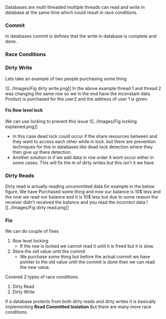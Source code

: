 Databases are multi threaded multiple threads can read and write in database at the same time which could result in race conditions.

### Commit
In databases commit is defines that the write in database is complete and done.

### Race Conditions
### Dirty Write
Lets take an example of two people purchasing some thing

![[../Images/Fig dirty write.png]]
In the above example thread 1 and thread 2 was changing the same row so we in the end have the inconstant data. Product is purchased for the user2 and the address of user 1 is given. 
#### Fix Row level lock
We can use locking to prevent this issue
![[../Images/Fig locking explained.png]]
- In this case dead lock could occur if the share resources between and they want to access each other while in lock. but there are prevention techniques for this in databases like dead lock detection where they then give up there detection.
- Another solution in if we add data in row order it wont occur either in some cases.
This will fix the m of dirty writes but this isn't it we have

### Dirty Reads
Dirty read is actually reading uncommitted data for example in the below figure. We have Purchased some thing and now our balance is 10$ less and the now we read our balance and it is 10$ less but due to some reason the receiver didn't received the balance and you read the incorrect data
![[../Images/Fig dirty read.png]]
### Fix
We can do couple of fixes  
1. Row level locking
	- If the row is locked we cannot read it until it is freed but it is slow.
2. Store the old value until the commit
	- We purchase some thing but before the actual commit we have pointer to the old value until the commit is done then we can read the new value.

Covered 2 types of race conditions.
1. Dirty Read
2. Dirty Write

If a database protects from both dirty reads and dirty writes it is basically implementing **Read Committed Isolation**
But there are many more race conditions.